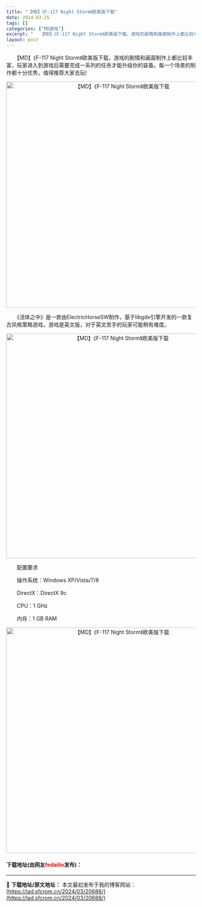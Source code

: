 ```yaml
---
title: "【MD】《F-117 Night Storm》欧美版下载"
date: 2024-03-25
tags: []
categories: ["MD游戏"]
excerpt: "　　【MD】《F-117 Night Storm》欧美版下载，游戏的剧情和画面制作上都比较丰富，玩家进入到游戏后需要完成一系列的任务才能升级你的装备。每一个场景的制作都十分优秀，值得推荐大家去玩! 　　《活体之中》是一款由ElectricHorseSW制作，基于libgdx引擎开发的一款复古风格策略&hellip;"
layout: post
---
```


 <p>　　【MD】《F-117 Night Storm》欧美版下载，游戏的剧情和画面制作上都比较丰富，玩家进入到游戏后需要完成一系列的任务才能升级你的装备。每一个场景的制作都十分优秀，值得推荐大家去玩!</p> <p align="center"><img align="" border="0" src="https://lad.sfcrom.cn/wp-content/uploads/2024/03/20240325_6601098cbe273.png" width="601" alt="【MD】《F-117 Night Storm》欧美版下载" /></p> <p>　　《活体之中》是一款由ElectricHorseSW制作，基于libgdx引擎开发的一款复古风格策略游戏，游戏是英文版，对于英文苦手的玩家可能稍有难度。</p> <p align="center"><img align="" border="0" src="https://lad.sfcrom.cn/wp-content/uploads/2024/03/20240325_6601098d7ae99.png" width="597" alt="【MD】《F-117 Night Storm》欧美版下载" /></p> <p>　　配置要求</p> <p>　　操作系统：Windows XP/Vista/7/8</p> <p>　　DirectX：DirectX 9c</p> <p>　　CPU：1 GHz</p> <p>　　内存：1 GB RAM</p> <p align="center"><img align="" border="0" src="https://lad.sfcrom.cn/wp-content/uploads/2024/03/20240325_6601098e315b3.png" width="600" alt="【MD】《F-117 Night Storm》欧美版下载" /></p> <p><h4>下载地址(由网友<font color="red">fedailio</font>发布)：</h4></p> 

---
📖 **下载地址/原文地址：** 本文最初发布于我的博客网站：[https://lad.sfcrom.cn/2024/03/20688/](https://lad.sfcrom.cn/2024/03/20688/)
